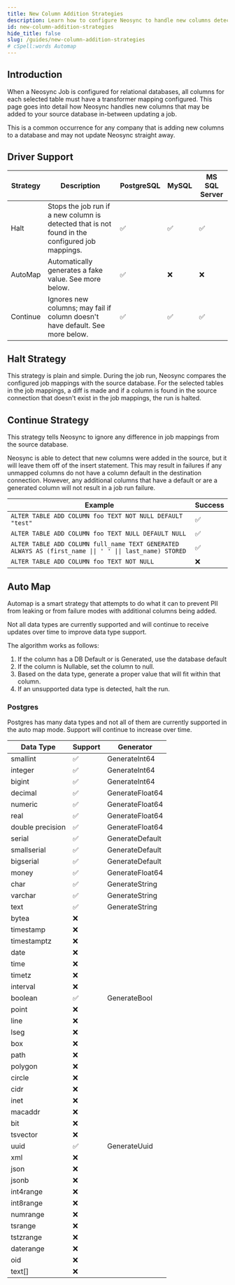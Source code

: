 ```yaml
---
title: New Column Addition Strategies
description: Learn how to configure Neosync to handle new columns detected during a job run
id: new-column-addition-strategies
hide_title: false
slug: /guides/new-column-addition-strategies
# cSpell:words Automap
---
```


## Introduction

When a Neosync Job is configured for relational databases, all columns for each selected table must have a transformer mapping configured.
This page goes into detail how Neosync handles new columns that may be added to your source database in-between updating a job.

This is a common occurrence for any company that is adding new columns to a database and may not update Neosync straight away.

## Driver Support

| Strategy | Description                                                                                     | PostgreSQL | MySQL | MS SQL Server |
| -------- | ----------------------------------------------------------------------------------------------- | ---------- | ----- | ------------- |
| Halt     | Stops the job run if a new column is detected that is not found in the configured job mappings. | ✅         | ✅    | ✅            |
| AutoMap  | Automatically generates a fake value. See more below.                                           | ✅         | ❌    | ❌            |
| Continue | Ignores new columns; may fail if column doesn't have default. See more below.                   | ✅         | ✅    | ✅            |

## Halt Strategy

This strategy is plain and simple. During the job run, Neosync compares the configured job mappings with the source database.
For the selected tables in the job mappings, a diff is made and if a column is found in the source connection that doesn't exist in the job mappings, the run is halted.

## Continue Strategy

This strategy tells Neosync to ignore any difference in job mappings from the source database.

Neosync is able to detect that new columns were added in the source, but it will leave them off of the insert statement.
This may result in failures if any unmapped columns do not have a column default in the destination connection.
However, any additional columns that have a default or are a generated column will not result in a job run failure.

| Example                                                                                                 | Success |
| ------------------------------------------------------------------------------------------------------- | ------- |
| `ALTER TABLE ADD COLUMN foo TEXT NOT NULL DEFAULT "test"`                                               | ✅      |
| `ALTER TABLE ADD COLUMN foo TEXT NULL DEFAULT NULL`                                                     | ✅      |
| `ALTER TABLE ADD COLUMN full_name TEXT GENERATED ALWAYS AS (first_name \|\| ' ' \|\| last_name) STORED` | ✅      |
| `ALTER TABLE ADD COLUMN foo TEXT NOT NULL`                                                              | ❌      |

## Auto Map

Automap is a smart strategy that attempts to do what it can to prevent PII from leaking or from failure modes with additional columns being added.

Not all data types are currently supported and will continue to receive updates over time to improve data type support.

The algorithm works as follows:

1. If the column has a DB Default or is Generated, use the database default
2. If the column is Nullable, set the column to null.
3. Based on the data type, generate a proper value that will fit within that column.
4. If an unsupported data type is detected, halt the run.

### Postgres

Postgres has many data types and not all of them are currently supported in the auto map mode. Support will continue to increase over time.

<!-- cspell:disable  -->

| Data Type        | Support | Generator       |
| ---------------- | ------- | --------------- |
| smallint         | ✅      | GenerateInt64   |
| integer          | ✅      | GenerateInt64   |
| bigint           | ✅      | GenerateInt64   |
| decimal          | ✅      | GenerateFloat64 |
| numeric          | ✅      | GenerateFloat64 |
| real             | ✅      | GenerateFloat64 |
| double precision | ✅      | GenerateFloat64 |
| serial           | ✅      | GenerateDefault |
| smallserial      | ✅      | GenerateDefault |
| bigserial        | ✅      | GenerateDefault |
| money            | ✅      | GenerateFloat64 |
| char             | ✅      | GenerateString  |
| varchar          | ✅      | GenerateString  |
| text             | ✅      | GenerateString  |
| bytea            | ❌      |                 |
| timestamp        | ❌      |                 |
| timestamptz      | ❌      |                 |
| date             | ❌      |                 |
| time             | ❌      |                 |
| timetz           | ❌      |                 |
| interval         | ❌      |                 |
| boolean          | ✅      | GenerateBool    |
| point            | ❌      |                 |
| line             | ❌      |                 |
| lseg             | ❌      |                 |
| box              | ❌      |                 |
| path             | ❌      |                 |
| polygon          | ❌      |                 |
| circle           | ❌      |                 |
| cidr             | ❌      |                 |
| inet             | ❌      |                 |
| macaddr          | ❌      |                 |
| bit              | ❌      |                 |
| tsvector         | ❌      |                 |
| uuid             | ✅      | GenerateUuid    |
| xml              | ❌      |                 |
| json             | ❌      |                 |
| jsonb            | ❌      |                 |
| int4range        | ❌      |                 |
| int8range        | ❌      |                 |
| numrange         | ❌      |                 |
| tsrange          | ❌      |                 |
| tstzrange        | ❌      |                 |
| daterange        | ❌      |                 |
| oid              | ❌      |                 |
| text[]           | ❌      |                 |

<!-- cspell:enable  -->
